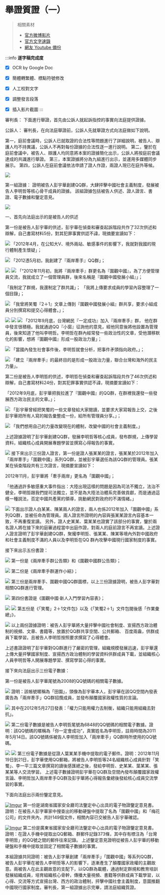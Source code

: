 舉證質證（一）
===

> 相關素材
> - [官方微博影片](http://www.weibo.com/3960688335/FliLQ3HEd?from=page_1001063960688335_profile&wvr=6&mod=weibotime)
> - [官方文字速錄](http://www.weibo.com/3960688335/Flj7s8GkL?from=page_1001063960688335_profile&wvr=6&mod=weibotime)
> - [網友 Youtube 備份](https://www.youtube.com/watch?v=xXhyX12nNto&index=4&list=PLiYVWrSWkXAZM-kYJs1XOst3ZgC8U7OVD)

:::info
**逐字稿完成度**

* [x] OCR by Google Doc
* [x] 簡體轉繁體、標點符號修改
* [x] 人工校對文字
* [x] 調整發言段落
* [x] 插入影片截圖
:::


審判長：
下面進行舉證，首先由公訴人就起訴指控的事實向法庭提供證據。

公訴人：
審判長，在向法庭舉證前，公訴人先就舉證方式向法庭做如下說明。

第一，庭前會議時，公訴人已就取證的合法性等問題進行了詳細說明，被告人、辯護人均不持異議，公訴人不再對每份證據的合法性逐一進行說明。
第二，鑒於在庭前會議中，被告人、辯護人均同意將本案的證據簡化出示，公訴人將按庭前會議達成的共識進行舉證。
第三，本案證據將分為九組進行出示，並運用多媒體同步展示。
第四，公訴人在庭前會議依法申請了證人作證，兩證人現已在庭外等候。

[![](https://i.imgur.com/TsNttBk.png)](https://youtu.be/xXhyX12nNto?list=PLiYVWrSWkXAZM-kYJs1XOst3ZgC8U7OVD&t=92)

第一組證據：
證明被告人彭宇華創建QQ群，大肆抨擊中國社會主義制度，發展被告人李明哲等核心骨干成員的證據。
該組證據包括被告人供述、證人證言、書證、電子數據和鑒定意見。

[![](https://i.imgur.com/RJVppDH.png)](https://youtu.be/xXhyX12nNto?list=PLiYVWrSWkXAZM-kYJs1XOst3ZgC8U7OVD&t=98)

一、首先向法庭出示的是被告人的供述

第一份是被告人彭宇華的供述，彭宇華在偵查和審查起訴階段共作了32次供述和辯解，自己書寫材料5份，對其犯罪事實供認不諱，現摘要宣讀如下：

[![](https://i.imgur.com/E8Jz7Oi.png)](https://youtu.be/xXhyX12nNto?list=PLiYVWrSWkXAZM-kYJs1XOst3ZgC8U7OVD&t=123)
「2012年4月，在公知大V、境外兩站、敏感事件的影響下，我就對我國的現行體制產生懷疑」；

[![](https://i.imgur.com/T6UC6Rx.png)](https://youtu.be/xXhyX12nNto?list=PLiYVWrSWkXAZM-kYJs1XOst3ZgC8U7OVD&t=126)
「2012憑5月初，我創建了『兩岸牽手』QQ群」；

[![](https://i.imgur.com/g3k4QMa.png)](https://youtu.be/xXhyX12nNto?list=PLiYVWrSWkXAZM-kYJs1XOst3ZgC8U7OVD&t=130)
[![](https://i.imgur.com/3hw69Rt.png)](https://youtu.be/xXhyX12nNto?list=PLiYVWrSWkXAZM-kYJs1XOst3ZgC8U7OVD&t=136)
「“2012年11月初，我將『兩岸牽手』群更名為『圍觀中國』，為了方便管理員交流，我就成立了一個管理員群，後來名稱是『圍觀中國發展小組』」；

「我制定了群規，我還制定了群共識」；
「我將上傳要求成員的學習內容整理了一個目錄」；

[![](https://i.imgur.com/IyzU7NB.png)](https://youtu.be/xXhyX12nNto?list=PLiYVWrSWkXAZM-kYJs1XOst3ZgC8U7OVD&t=153)
「我曾將笑蜀『2＋1』文章上傳到『圍觀中國發展小組』群共享，要求小組成員分別撰寫和提交心得體會。」；

[![](https://i.imgur.com/r88I1Ny.png)](https://youtu.be/xXhyX12nNto?list=PLiYVWrSWkXAZM-kYJs1XOst3ZgC8U7OVD&t=163)
[![](https://i.imgur.com/o6PTfPx.png)](https://youtu.be/xXhyX12nNto?list=PLiYVWrSWkXAZM-kYJs1XOst3ZgC8U7OVD&t=171)
[![](https://i.imgur.com/OuA9V9e.png)](https://youtu.be/xXhyX12nNto?list=PLiYVWrSWkXAZM-kYJs1XOst3ZgC8U7OVD&t=181)
「2012年9月底，台灣網民『一定成功』加入『兩岸牽手』群， 他在群中發言很積極。我就通過QQ『小窗』征詢他的意見，經他同意後將他設置為管理員，後來知道了他叫李明哲。李明哲在群內經常發一些政治性的文章，受他潛移默化的影響，想將『圍觀中國』形成一股政治力量」；

[![](https://i.imgur.com/gsEZrcj.png)](https://youtu.be/xXhyX12nNto?list=PLiYVWrSWkXAZM-kYJs1XOst3ZgC8U7OVD&t=190)
「當國內發生社會事件後，李明哲就會分析，把事件矛頭指向政府。」；

[![](https://i.imgur.com/X81rO3N.png)](https://youtu.be/xXhyX12nNto?list=PLiYVWrSWkXAZM-kYJs1XOst3ZgC8U7OVD&t=193)
「建立『兩岸牽手』的最終目的是形成一股政治力量，聯合台灣和海外的民主力量」。

第二份是被告人李明哲的供述，李明哲在偵查和審查起訴階段共作了46次供述和辯解，自己書寫材料24份，對其犯罪事實供認不諱，現摘要宣讀如下：

「2012年9月底，彭宇華把我拉進了『圍觀中國』的QQ群，在群裡我還發一些發展西方政治民主的文章。」；

[![](https://i.imgur.com/WiQB8Zc.png)](https://youtu.be/xXhyX12nNto?list=PLiYVWrSWkXAZM-kYJs1XOst3ZgC8U7OVD&t=231)
「彭宇華曾經把笑蜀的一些文章發給大家閱讀，並要求大家寫報告上交，之後彭宇華把所有人寫的報告彙整成一份，給所有管理員分享。」；

[![](https://i.imgur.com/Zzcp8ws.png)](https://youtu.be/xXhyX12nNto?list=PLiYVWrSWkXAZM-kYJs1XOst3ZgC8U7OVD&t=243)
「我們想用自己的力量改變現在的體制，改變中國的社會主義制度。」

上述證據證明了彭宇華創建QQ群，發展李明哲等核心成員，發布群規，上傳學習資料，組織核心成員開展專題學習並撰寫心得報告的事實。

[![](https://i.imgur.com/t7vlDqv.png)](https://youtu.be/xXhyX12nNto?list=PLiYVWrSWkXAZM-kYJs1XOst3ZgC8U7OVD&t=270)
接下來出示三份證人證言，第一份是證人張某某的證言，張某某於2012年加入「兩岸牽手」「圍觀中國」系列QQ群，並被彭宇華選任為該QQ群的管理員。張某某在偵查階段共有三次證言，現摘要宣讀如下：

2012年11月，彭宇華將「牽手兩岸」更名為「圍觀中國」；

「他通過許多敏感重大事件指出：大陸出現這樣的問題是因為司法不獨立，法治不健全，李明哲跟我們提司法獨立，並不是為大陸法治體系完善做貢獻，而是通過這樣一種說法，否定中國共產黨的領導，挑動網民對政府的不滿情緒。」

[![](https://i.imgur.com/GY7BDZV.png)](https://youtu.be/xXhyX12nNto?list=PLiYVWrSWkXAZM-kYJs1XOst3ZgC8U7OVD&t=314)
下面出示證人白某某、陳某兩人的證言，兩人也係2012年加入「圍觀中國」系列QQ群，並被任命為管理員。兩人證言所證明的內容與張某某證言內容基本一致，不再重復宣讀。
另外，證人史某某、葉某某也證實了該部分的事實，鑒於兩名證人將在接下來的庭審過程當中出庭作證，對兩人的庭前證言不再宣讀。上述證人證言證明了彭宇華創建QQ群，聚攏李明哲、張某某、陳某等境內外對中國政府和社會主義制度不滿的人員以及李明哲在QQ 群內攻擊中國現行國家制度的事實。

接下來出示五份書證：

[![](https://i.imgur.com/79Q4qPQ.png)](https://youtu.be/xXhyX12nNto?list=PLiYVWrSWkXAZM-kYJs1XOst3ZgC8U7OVD&t=360)
第一份是《兩岸牽手群公告類》和《圍觀中國群公告類》；

[![](https://i.imgur.com/Ljfw2vF.png)](https://youtu.be/xXhyX12nNto?list=PLiYVWrSWkXAZM-kYJs1XOst3ZgC8U7OVD&t=366)
第二份是《兩岸牽手群運作小結》；

[![](https://i.imgur.com/iSQatQM.png)](https://youtu.be/xXhyX12nNto?list=PLiYVWrSWkXAZM-kYJs1XOst3ZgC8U7OVD&t=377)
第三份是兩岸牽手、圍觀中國QQ群圖標，以上三份證據證明，被告人彭字華對相關QQ群進行管理。

[![](https://i.imgur.com/6RqQ48j.png)](https://youtu.be/xXhyX12nNto?list=PLiYVWrSWkXAZM-kYJs1XOst3ZgC8U7OVD&t=383)
第四份書證是《圍觀中國·新人入門學習內容表》；

[![](https://i.imgur.com/exlMnh0.png)](https://youtu.be/xXhyX12nNto?list=PLiYVWrSWkXAZM-kYJs1XOst3ZgC8U7OVD&t=388)
[![](https://i.imgur.com/vFjWSwN.png)](https://youtu.be/xXhyX12nNto?list=PLiYVWrSWkXAZM-kYJs1XOst3ZgC8U7OVD&t=391)
第五份是《「笑蜀」2＋1文件包》以及《「笑蜀2＋1」文件包閱後感「作業彙總」》，

[![](https://i.imgur.com/nkVh3tC.png)](https://youtu.be/xXhyX12nNto?list=PLiYVWrSWkXAZM-kYJs1XOst3ZgC8U7OVD&t=396)
以上兩份證據證明：被告人彭宇華將大量抨擊中國社會制度、宣揚西方政治體制的視頻、文章、書籍等，放置於QQ群共享空間、公共郵箱、 百度兩盎，供群成員下載學習。且被告人李明哲按照要求撰寫了心得體會。

上述書證證明了彭宇華對QQ群進行了嚴密的管理，組織規模發展迅速，彭宇華還上傳大量抨擊國家制度、宣揚西方政治體制的學習資料供群成員下載，並組織核心人員李明哲等人開展專題學習、撰寫學習心得的事實。

接下來向法庭出示三份電子數據：


第一份是被告人彭字華尾號為2008的QQ號碼的相關電子數據。

[![](https://i.imgur.com/eaaE0dw.png)](https://youtu.be/xXhyX12nNto?list=PLiYVWrSWkXAZM-kYJs1XOst3ZgC8U7OVD&t=449)
證明：該帳號暱稱為「田園」，頭像為彭宇華本人，彭宇華在該QQ空間內發表廣告為「兩岸牽手」QQ群招攬成員，並發布顛覆國家政權性質的言論。

[![](https://i.imgur.com/boUBLsk.png)](https://youtu.be/xXhyX12nNto?list=PLiYVWrSWkXAZM-kYJs1XOst3ZgC8U7OVD&t=465)
其中在2012年5月27日發表：「權力只能用權力去制衡，組織只能用組織去對抗」。

[![](https://i.imgur.com/yTIT64k.png)](https://youtu.be/xXhyX12nNto?list=PLiYVWrSWkXAZM-kYJs1XOst3ZgC8U7OVD&t=489)
第二份電子數據是被告人李明哲尾號為6848的QQ號碼的相關電子數據。證明：該QQ號碼的暱稱為「你一定會成功”，真實姓名為李明哲，註冊時間為2011年5月14日。該QQ號碼係被告人李明哲加入「兩岸牽手」QQ群時所使用的QQ號碼。

[![](https://i.imgur.com/9qBveSj.png)](https://youtu.be/xXhyX12nNto?list=PLiYVWrSWkXAZM-kYJs1XOst3ZgC8U7OVD&t=510)
[![](https://i.imgur.com/vmdv09z.png)](https://youtu.be/xXhyX12nNto?list=PLiYVWrSWkXAZM-kYJs1XOst3ZgC8U7OVD&t=514)
第三份電子數據是從證人葉某某手機中提取的電子郵件。證明：2012年11月19日到21日，彭字華使用QQ郵箱，將被告人李明哲等24名組織核心成員針對「笑蜀」、李一平三篇文章撰寫的讀後感匯總之後，發給李明哲、史某某、葉某某、張某某等人交流學習。
上述電子數據證明彭宇華在QQ群及空間內發布顛覆國家政權言論、李明哲加入兩岸牽手QQ群及彭宇華將心得報告彙總後發給核心成員交流學習的事實。

下面向法庭出示兩份鑒定意見。

[![Imgur](https://i.imgur.com/BVsIm4A.png)](https://youtu.be/xXhyX12nNto?list=PLiYVWrSWkXAZM-kYJs1XOst3ZgC8U7OVD&t=554)
第一份是湖南省國家安全廳司法鑒定中心出具的電子物證鑒定意見書。證明：在被告人彭字華家中搜查出的移動硬盤中提取了名為「圍觀中國」和「梅花公司」的文件夾內，共計149個文件，相關內容已交被告人彭宇華確認。

[![Imgur](https://i.imgur.com/d1fp2BQ.png)](https://youtu.be/xXhyX12nNto?list=PLiYVWrSWkXAZM-kYJs1XOst3ZgC8U7OVD&t=564)
第二份是廣東省國家安全廳司法鑒定中心出具的電子物證鑒定意見書。證明：在證人手機中提取出QQ郵箱、群郵件記錄373條，其中存有標注為「台灣李明哲」的QQ號之間的郵件往來記錄。
上述鑒定意見證明從被告人彭宇華的移動硬盤和手機中提取並固定了相關電子數據的事實。

本組證據共同證明：被告人彭字華創建「兩岸牽手」「圍觀中國」等系列QQ群，被告人彭宇華在被告人李明哲等人的影響下，逐漸產生了顛覆國家政權的主觀故意。兩被告人在此主觀故意的支配下，以QQ群為載體，通過制定群規和教育培訓發展組織成員，培育組織核心骨幹，傳播大量視頻、書籍等供群成員下載學習，以心得、交流等方式宣揚台灣、西方的政治體制，抨擊中國社會主義制度，意圖推翻中國現行國家制度。審判長，第一組證據出示完畢，請法庭組織質證。